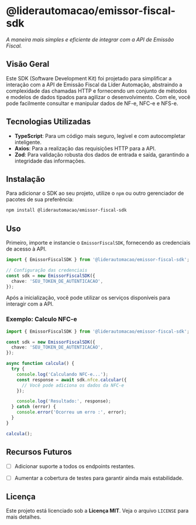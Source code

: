 # @liderautomacao/emissor-fiscal-sdk

*A maneira mais simples e eficiente de integrar com a API de Emissão Fiscal.*

## Visão Geral

Este SDK (Software Development Kit) foi projetado para simplificar a interação com a API de Emissão Fiscal da Líder Automação, abstraindo a complexidade das chamadas HTTP e fornecendo um conjunto de métodos e modelos de dados tipados para agilizar o desenvolvimento. Com ele, você pode facilmente consultar e manipular dados de NF-e, NFC-e e NFS-e.

## Tecnologias Utilizadas

- **TypeScript**: Para um código mais seguro, legível e com autocompletar inteligente.
- **Axios**: Para a realização das requisições HTTP para a API.
- **Zod**: Para validação robusta dos dados de entrada e saída, garantindo a integridade das informações.

## Instalação

Para adicionar o SDK ao seu projeto, utilize o `npm` ou outro gerenciador de pacotes de sua preferência:

```bash
npm install @liderautomacao/emissor-fiscal-sdk
```

## Uso

Primeiro, importe e instancie o `EmissorFiscalSDK`, fornecendo as credenciais de acesso à API.

```typescript
import { EmissorFiscalSDK } from '@liderautomacao/emissor-fiscal-sdk';

// Configuração das credenciais
const sdk = new EmissorFiscalSDK({
  chave: 'SEU_TOKEN_DE_AUTENTICACAO',
});
```

Após a inicialização, você pode utilizar os serviços disponíveis para interagir com a API.

### Exemplo: Calculo NFC-e

```typescript
import { EmissorFiscalSDK } from '@liderautomacao/emissor-fiscal-sdk';

const sdk = new EmissorFiscalSDK({
  chave: 'SEU_TOKEN_DE_AUTENTICACAO',
});

async function calcula() {
  try {
    console.log('Calculando NFC-e...');
    const response = await sdk.nfce.calcular({
      // Você pode adiciona os dados da NFC-e
    });

    console.log('Resultado:', response);
  } catch (error) {
    console.error('Ocorreu um erro :', error);
  }
}

calcula();
```

## Recursos Futuros

- [ ] Adicionar suporte a todos os endpoints restantes.
- [ ] Aumentar a cobertura de testes para garantir ainda mais estabilidade.


## Licença

Este projeto está licenciado sob a **Licença MIT**. Veja o arquivo `LICENSE` para mais detalhes.
